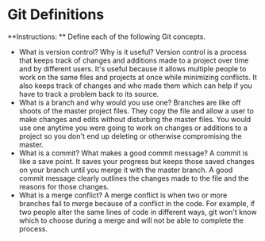 # Git Definitions

**Instructions: ** Define each of the following Git concepts.

* What is version control?  Why is it useful?
Version control is a process that keeps track of changes and additions made to a project over time and by different users. It's useful because it allows multiple people to work on the same files and projects at once while minimizing conflicts. It also keeps track of changes and who made them which can help if you have to track a problem back to its source.
* What is a branch and why would you use one?
Branches are like off shoots of the master project files. They copy the file and allow a user to make changes and edits without disturbing the master files. You would use one anytime you were going to work on changes or additions to a project so you don't end up deleting or otherwise compromising the master.
* What is a commit? What makes a good commit message?
A commit is like a save point. It saves your progress but keeps those saved changes on your branch until you merge it with the master branch. A good commit message clearly outlines the changes made to the file and the reasons for those changes.
* What is a merge conflict?
A merge conflict is when two or more branches fail to merge because of a conflict in the code. For example, if two people alter the same lines of code in different ways, git  won't know which to choose during a merge and will not be able to complete the process.